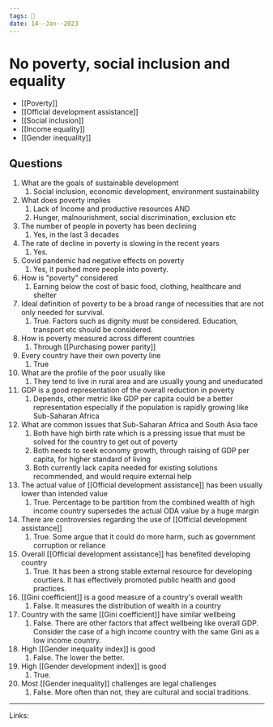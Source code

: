 ```yaml
---
tags: 🌱
date: 14--Jan--2023
---
```


# No poverty, social inclusion and equality

- [[Poverty]]
- [[Official development assistance]]
- [[Social inclusion]]
- [[Income equality]]
- [[Gender inequality]]

## Questions
1. What are the goals of sustainable development
    1. Social inclusion, economic development, environment sustainability
2. What does poverty implies
    1. Lack of Income and productive resources AND
    2. Hunger, malnourishment, social discrimination, exclusion etc
3. The number of people in poverty has been declining
    1. Yes, in the last 3 decades
4. The rate of decline in poverty is slowing in the recent years
    1. Yes.
5. Covid pandemic had negative effects on poverty
    1. Yes, it pushed more people into poverty.
6. How is "poverty" considered
    1. Earning below the cost of basic food, clothing, healthcare and shelter
7. Ideal definition of poverty to be a broad range of necessities that are not only needed for survival.
    1. True. Factors such as dignity must be considered. Education, transport etc should be considered.
8. How is poverty measured across different countries
    1. Through [[Purchasing power parity]]
9. Every country have their own poverty line
    1. True
10. What are the profile of the poor usually like
    1. They tend to live in rural area and are usually young and uneducated
11. GDP is a good representation of the overall reduction in poverty
    1. Depends, other metric like GDP per capita could be a better representation especially if the population is rapidly growing like Sub-Saharan Africa
12. What are common issues that Sub-Saharan Africa and South Asia face
    1. Both have high birth rate which is a pressing issue that must be solved for the country to get out of poverty
    2. Both needs to seek economy growth, through raising of GDP per capita, for higher standard of living
    3. Both currently lack capita needed for existing solutions recommended, and would require external help
13. The actual value of [[Official development assistance]] has been usually lower than intended value
    1. True. Percentage to be partition from the combined wealth of high income country supersedes the actual ODA value by a huge margin
14. There are controversies regarding the use of [[Official development assistance]]
    1. True. Some argue that it could do more harm, such as government corruption or reliance
15. Overall [[Official development assistance]] has benefited developing country
    1. True. It has been a strong stable external resource for developing courtiers. It has effectively promoted public health and good practices.
16. [[Gini coefficient]] is a good measure of a country's overall wealth
    1. False. It measures the distribution of wealth in a country
17. Country with the same [[Gini coefficient]] have similar wellbeing
    1. False. There are other factors that affect wellbeing like overall GDP. Consider the case of a high income country with the same Gini as a low income country. 
18. High [[Gender inequality index]] is good
    1. False. The lower the better.
19. High [[Gender development index]] is good
    1. True.
20. Most [[Gender inequality]] challenges are legal challenges
    1. False. More often than not, they are cultural and social traditions.

---
Links: 